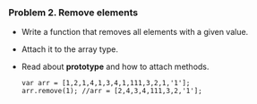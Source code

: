 ### Problem 2. Remove elements
*	Write a function that removes all elements with a given value.
*	Attach it to the array type.
*	Read about **prototype** and how to attach methods.

		var arr = [1,2,1,4,1,3,4,1,111,3,2,1,'1'];
		arr.remove(1); //arr = [2,4,3,4,111,3,2,'1'];

